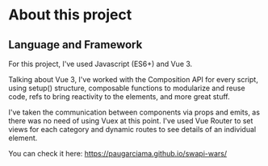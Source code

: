 # About this project

## Language and Framework

For this project, I've used Javascript (ES6+) and Vue 3. 

Talking about Vue 3, I've worked with the Composition API for every script, using setup() structure, composable functions to modularize and reuse code, refs to bring reactivity to the elements, and more great stuff. 

I've taken the communication between components via props and emits, 
as there was no need of using Vuex at this point. I've used Vue Router to set views for each category and dynamic routes to see details of an individual element.

You can check it here: https://paugarciama.github.io/swapi-wars/
